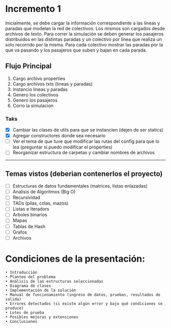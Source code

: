 # Incremento 1
Inicialmente, se debe cargar la información correspondiente a las líneas y paradas que modelan la red de colectivos. Los mismos son cargados desde archivos de texto. Para correr la simulación se deben generar los pasajeros distribuidos en las distintas paradas y un colectivo por línea que realiza un solo recorrido por la misma. Para cada colectivo mostrar las paradas por la que va pasando y los pasajeros que suben y bajan en cada parada.

## Flujo Principal
   1. Cargo archivo properties
   2. Cargo archivos txts (lineas y paradas)
   3. Instancio lineas y paradas
   4. Genero los colectivos
   5. Genero los pasajeros
   6. Corro la simulacion

### Taks
- [x] Cambiar las clases de utils para que se instancien (dejen de ser statics)
- [x] Agregar constructores donde sea necesario
- [ ] Ver el tema de que tuve que modificar las rutas del config para que lo lea (preguntar si puedo modificar el properties)
- [ ] Reorganizar estructura de carpetas y cambiar nombres de archivos

---

## Temas vistos (deberian contenerlos el proyecto)
- [ ] Estructuras de datos fundamentales (matrices, listas enlazadas)
- [ ] Analisis de Algoritmos (Big O)
- [ ] Recursividad
- [ ] TADs (pilas, colas, mazos) 
- [ ] Listas e Iteradors
- [ ] Arboles binarios
- [ ] Mapas
- [ ] Tablas de Hash
- [ ] Grafos
- [ ] Archivos

# Condiciones de la presentación:
    • Introducción 
    • Planteo del problema
    • Análisis de las estructuras seleccionadas 
    • Diagrama de clases
    • Implementación de la solución
    • Manual de funcionamiento (ingreso de datos, pruebas, resultados de salida)
    • Errores detectados (si existe algún error y bajo qué condiciones se produce)
    • Lotes de prueba
    • Posibles mejoras y extensiones
    • Conclusiones